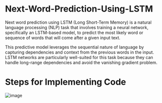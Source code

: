 # Next-Word-Prediction-Using-LSTM
Next word prediction using LSTM (Long Short-Term Memory) is a natural language processing (NLP) task that involves training a neural network, specifically an LSTM-based model, to predict the most likely word or sequence of words that will come after a given input text.

This predictive model leverages the sequential nature of language by capturing dependencies and context from the previous words in the input. LSTM networks are particularly well-suited for this task because they can handle long-range dependencies and avoid the vanishing gradient problem.

# Steps for Implementing Code

![image](https://github.com/Snig17/Next-Word-Prediction-Using-LSTM/assets/127118518/107675fc-1391-42a7-9672-ebacfbfa619b)
